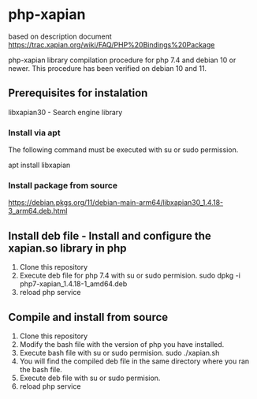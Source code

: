 # php-xapian
based on description document https://trac.xapian.org/wiki/FAQ/PHP%20Bindings%20Package

php-xapian library compilation procedure for php 7.4 and debian 10 or newer. This procedure has been verified on debian 10 and 11.

## Prerequisites for instalation
libxapian30 - Search engine library

### Install via apt
The following command must be executed with su or sudo permission.

apt install libxapian

### Install package from source
https://debian.pkgs.org/11/debian-main-arm64/libxapian30_1.4.18-3_arm64.deb.html

## Install deb file - Install and configure the xapian.so library in php
1. Clone this repository
2. Execute deb file for php 7.4 with su or sudo permision. sudo dpkg -i php7-xapian_1.4.18-1_amd64.deb
3. reload php service

## Compile and install from source
1. Clone this repository
2. Modify the bash file with the version of php you have installed.
3. Execute bash file with su or sudo permision. sudo ./xapian.sh
4. You will find the compiled deb file in the same directory where you ran the bash file.
5. Execute deb file with su or sudo permision.
6. reload php service
